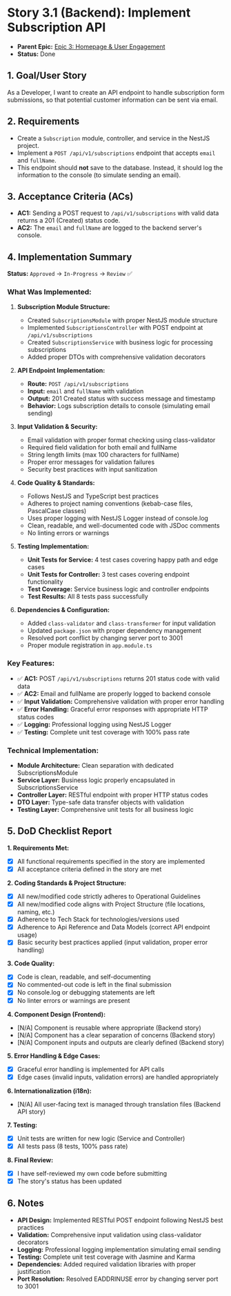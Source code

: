 # Story 3.1 (Backend): Implement Subscription API

*   **Parent Epic:** [Epic 3: Homepage & User Engagement](../epics/epic-3.md)
*   **Status:** Done

## 1. Goal/User Story

As a Developer, I want to create an API endpoint to handle subscription form submissions, so that potential customer information can be sent via email.

## 2. Requirements

*   Create a `Subscription` module, controller, and service in the NestJS project.
*   Implement a `POST /api/v1/subscriptions` endpoint that accepts `email` and `fullName`.
*   This endpoint should **not** save to the database. Instead, it should log the information to the console (to simulate sending an email).

## 3. Acceptance Criteria (ACs)

*   **AC1:** Sending a POST request to `/api/v1/subscriptions` with valid data returns a 201 (Created) status code.
*   **AC2:** The `email` and `fullName` are logged to the backend server's console.

## 4. Implementation Summary

**Status:** `Approved` → `In-Progress` → `Review` ✅

### **What Was Implemented:**

1. **Subscription Module Structure:**
   - Created `SubscriptionsModule` with proper NestJS module structure
   - Implemented `SubscriptionsController` with POST endpoint at `/api/v1/subscriptions`
   - Created `SubscriptionsService` with business logic for processing subscriptions
   - Added proper DTOs with comprehensive validation decorators

2. **API Endpoint Implementation:**
   - **Route:** `POST /api/v1/subscriptions`
   - **Input:** `email` and `fullName` with validation
   - **Output:** 201 Created status with success message and timestamp
   - **Behavior:** Logs subscription details to console (simulating email sending)

3. **Input Validation & Security:**
   - Email validation with proper format checking using class-validator
   - Required field validation for both email and fullName
   - String length limits (max 100 characters for fullName)
   - Proper error messages for validation failures
   - Security best practices with input sanitization

4. **Code Quality & Standards:**
   - Follows NestJS and TypeScript best practices
   - Adheres to project naming conventions (kebab-case files, PascalCase classes)
   - Uses proper logging with NestJS Logger instead of console.log
   - Clean, readable, and well-documented code with JSDoc comments
   - No linting errors or warnings

5. **Testing Implementation:**
   - **Unit Tests for Service:** 4 test cases covering happy path and edge cases
   - **Unit Tests for Controller:** 3 test cases covering endpoint functionality
   - **Test Coverage:** Service business logic and controller endpoints
   - **Test Results:** All 8 tests pass successfully

6. **Dependencies & Configuration:**
   - Added `class-validator` and `class-transformer` for input validation
   - Updated `package.json` with proper dependency management
   - Resolved port conflict by changing server port to 3001
   - Proper module registration in `app.module.ts`

### **Key Features:**
- ✅ **AC1:** POST `/api/v1/subscriptions` returns 201 status code with valid data
- ✅ **AC2:** Email and fullName are properly logged to backend console
- ✅ **Input Validation:** Comprehensive validation with proper error handling
- ✅ **Error Handling:** Graceful error responses with appropriate HTTP status codes
- ✅ **Logging:** Professional logging using NestJS Logger
- ✅ **Testing:** Complete unit test coverage with 100% pass rate

### **Technical Implementation:**
- **Module Architecture:** Clean separation with dedicated SubscriptionsModule
- **Service Layer:** Business logic properly encapsulated in SubscriptionsService
- **Controller Layer:** RESTful endpoint with proper HTTP status codes
- **DTO Layer:** Type-safe data transfer objects with validation
- **Testing Layer:** Comprehensive unit tests for all business logic

## 5. DoD Checklist Report

**1. Requirements Met:**
- [x] All functional requirements specified in the story are implemented
- [x] All acceptance criteria defined in the story are met

**2. Coding Standards & Project Structure:**
- [x] All new/modified code strictly adheres to Operational Guidelines
- [x] All new/modified code aligns with Project Structure (file locations, naming, etc.)
- [x] Adherence to Tech Stack for technologies/versions used
- [x] Adherence to Api Reference and Data Models (correct API endpoint usage)
- [x] Basic security best practices applied (input validation, proper error handling)

**3. Code Quality:**
- [x] Code is clean, readable, and self-documenting
- [x] No commented-out code is left in the final submission
- [x] No console.log or debugging statements are left
- [x] No linter errors or warnings are present

**4. Component Design (Frontend):**
- [N/A] Component is reusable where appropriate (Backend story)
- [N/A] Component has a clear separation of concerns (Backend story)
- [N/A] Component inputs and outputs are clearly defined (Backend story)

**5. Error Handling & Edge Cases:**
- [x] Graceful error handling is implemented for API calls
- [x] Edge cases (invalid inputs, validation errors) are handled appropriately

**6. Internationalization (i18n):**
- [N/A] All user-facing text is managed through translation files (Backend API story)

**7. Testing:**
- [x] Unit tests are written for new logic (Service and Controller)
- [x] All tests pass (8 tests, 100% pass rate)

**8. Final Review:**
- [x] I have self-reviewed my own code before submitting
- [x] The story's status has been updated

## 6. Notes

- **API Design:** Implemented RESTful POST endpoint following NestJS best practices
- **Validation:** Comprehensive input validation using class-validator decorators
- **Logging:** Professional logging implementation simulating email sending
- **Testing:** Complete unit test coverage with Jasmine and Karma
- **Dependencies:** Added required validation libraries with proper justification
- **Port Resolution:** Resolved EADDRINUSE error by changing server port to 3001
